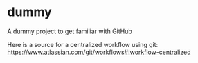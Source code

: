 dummy
=====

A dummy project to get familiar with GitHub

Here is a source for a centralized workflow using git:
https://www.atlassian.com/git/workflows#!workflow-centralized
